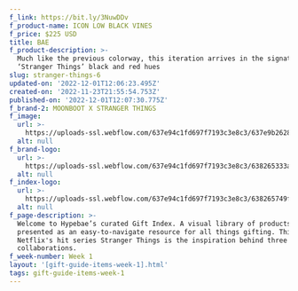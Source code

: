 ```yaml
---
f_link: https://bit.ly/3NuwDDv
f_product-name: ICON LOW BLACK VINES
f_price: $225 USD
title: BAE
f_product-description: >-
  Much like the previous colorway, this iteration arrives in the signature
  ‘Stranger Things’ black and red hues
slug: stranger-things-6
updated-on: '2022-12-01T12:06:23.495Z'
created-on: '2022-11-23T21:55:54.753Z'
published-on: '2022-12-01T12:07:30.775Z'
f_brand-2: MOONBOOT X STRANGER THINGS
f_image:
  url: >-
    https://uploads-ssl.webflow.com/637e94c1fd697f7193c3e8c3/637e9b262864d873cdc529b1_LOWVINES_1.png
  alt: null
f_brand-logo:
  url: >-
    https://uploads-ssl.webflow.com/637e94c1fd697f7193c3e8c3/638265333a69e9dfc0d1b7c2_WEEK01_NETFLIX_INDEXLOGO.png
  alt: null
f_index-logo:
  url: >-
    https://uploads-ssl.webflow.com/637e94c1fd697f7193c3e8c3/638265749f6b477254f131fe_Platform%3DHypebae.svg
  alt: null
f_page-description: >-
  Welcome to Hypebae’s curated Gift Index. A visual library of products is
  presented as an easy-to-navigate resource for all things gifting. This week,
  Netflix's hit series Stranger Things is the inspiration behind three diverse
  collaborations.
f_week-number: Week 1
layout: '[gift-guide-items-week-1].html'
tags: gift-guide-items-week-1
---
```



